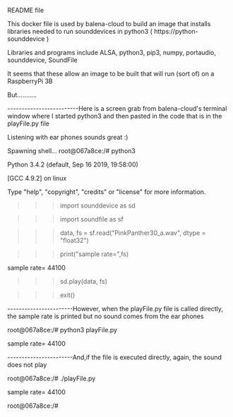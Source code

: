 README file

This docker file is used by balena-cloud to build an image that installs libraries needed to run 
    sounddevices in python3 ( https://python-sounddevice )

Libraries and programs include ALSA, python3, pip3, numpy, portaudio, sounddevice, SoundFile

It seems that these allow an image to be built that will run (sort of) on a RaspberryPi 3B

But...........


-------------------------Here is a screen grab from balena-cloud's terminal window where I started
   python3 and then pasted in the code that is in the playFile.py file

   Listening with ear phones sounds great :)

Spawning shell...
root@067a8ce:/# python3

Python 3.4.2 (default, Sep 16 2019, 19:58:00) 

[GCC 4.9.2] on linux

Type "help", "copyright", "credits" or "license" for more information.

>>> import sounddevice as sd

>>> import soundfile as sf

>>> data, fs = sf.read("PinkPanther30_a.wav", dtype = "float32")

>>> print("sample rate=",fs)

sample rate= 44100

>>> sd.play(data, fs)

>>> exit()

-----------------------However, when the playFile.py file is called directly, the sample rate is printed but
    no sound comes from the ear phones

root@067a8ce:/# python3 playFile.py

sample rate= 44100

-----------------------And,if the file is executed directly, again, the sound  does not play

root@067a8ce:/# ./playFile.py

sample rate= 44100

root@067a8ce:/# 
